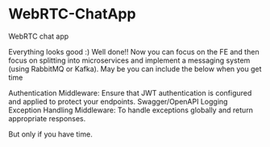 # WebRTC-ChatApp
 WebRTC chat app


Everything looks good :) Well done!! Now you can focus on the FE and then focus on splitting into microservices and implement a messaging system (using RabbitMQ or Kafka). May be you can include the below when you get time

Authentication Middleware: Ensure that JWT authentication is configured and applied to protect your endpoints.
Swagger/OpenAPI
Logging
Exception Handling Middleware: To handle exceptions globally and return appropriate responses.

But only if you have time.
